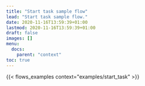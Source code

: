 ```yaml
---
title: "Start task sample flow"
lead: "Start task sample flow."
date: 2020-11-16T13:59:39+01:00
lastmod: 2020-11-16T13:59:39+01:00
draft: false
images: []
menu:
  docs:
    parent: "context"
toc: true
---
```


{{< flows_examples context="examples/start_task" >}}
